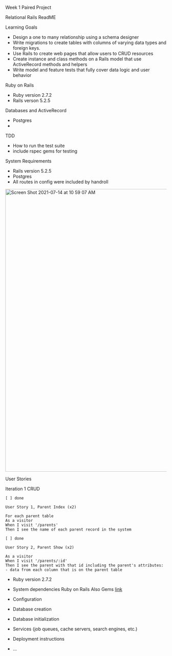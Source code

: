 Week 1 Paired Project 

Relational Rails ReadME

Learning Goals
- Design a one to many relationship using a schema designer
- Write migrations to create tables with columns of varying data types and foreign keys.
- Use Rails to create web pages that allow users to CRUD resources
- Create instance and class methods on a Rails model that use ActiveRecord methods and helpers
- Write model and feature tests that fully cover data logic and user behavior

Ruby on Rails
* Ruby version
  2.7.2
 * Rails verson 5.2.5

Databases and ActiveRecord
- Postgres
- 
TDD
* How to run the test suite
* include rspec gems for testing

System Requirements
- Rails version 5.2.5
- Postgres
- All routes in config were included by handroll


<img width="883" alt="Screen Shot 2021-07-14 at 10 59 07 AM" src="https://user-images.githubusercontent.com/80132364/125670330-47f2a403-82dd-4fd0-bb02-63dc659e4abb.png">



User Stories

Iteration 1
CRUD
```
[ ] done

User Story 1, Parent Index (x2)

For each parent table
As a visitor
When I visit '/parents'
Then I see the name of each parent record in the system
```

```
[ ] done

User Story 2, Parent Show (x2)

As a visitor
When I visit '/parents/:id'
Then I see the parent with that id including the parent's attributes:
- data from each column that is on the parent table
```

* Ruby version
  2.7.2
* System dependencies
  Ruby on Rails
  Also Gems 
  [link](https://r-docs.synapse.org/articles/systemDependencies.html)
  
* Configuration
  
* Database creation

* Database initialization



* Services (job queues, cache servers, search engines, etc.)

* Deployment instructions

* ...
